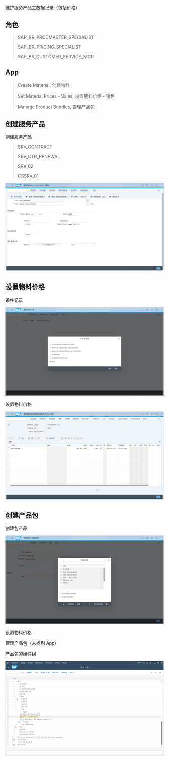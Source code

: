 维护服务产品主数据记录（包括价格）
## 角色
> SAP_BR_PRODMASTER_SPECIALIST
>
> SAP_BR_PRICING_SPECIALIST
>
> SAP_BR_CUSTOMER_SERVICE_MGR
## App
> Create Material, 创建物料
>
> Set Material Prices - Sales, 设置物料价格 - 销售
>
> Manage Product Bundles, 管理产品包
## 创建服务产品
创建服务产品 
> SRV_CONTRACT
>
> SRV_CTR_RENEWAL
>
> SRV_02
>
> CSSRV_01

![Service-Products-1](./img/Service-Products-1.png "服务产品")

## 设置物料价格
条件记录

![Material-Prices-1](./img/Material-Prices-1.png "物料价格")

设置物料价格

![Material-Prices-2](./img/Material-Prices-2.png "物料价格")

## 创建产品包
创建包产品

![Bundle-Product-1](./img/Bundle-Product-1.png "包产品")

设置物料价格

管理产品包（未找到 App)

产品包的组件组

![component](./img/component.png "组件组")